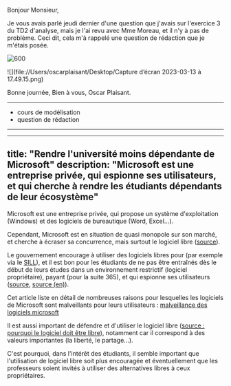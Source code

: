 
Bonjour Monsieur,

Je vous avais parlé jeudi dernier d'une question que j'avais sur l'exercice 3 du TD2 d'analyse, mais je l'ai revu avec Mme Moreau, et il n'y à pas de problème. Ceci dit, cela m'à rappelé une question de rédaction que je m'étais posée. 

![600](https://cdn.discordapp.com/attachments/812306795989041213/1084606483976691723/696634651875213322.png)

![](file://Users/oscarplaisant/Desktop/Capture d’écran 2023-03-13 à 17.49.15.png)

Bonne journée,
Bien à vous,
Oscar Plaisant.

---


 - cours de modélisation
 - question de rédaction

---

---
title: "Rendre l'université moins dépendante de Microsoft"
description: "Microsoft est une entreprise privée, qui espionne ses utilisateurs, et qui cherche à rendre les étudiants dépendants de leur écosystème"
---

Microsoft est une entreprise privée, qui propose un système d'exploitation (Windows) et des logiciels de bureautique (Word, Excel...).

Cependant, Microsoft est en situation de quasi monopole sur son marché, et cherche à écraser sa concurrence, mais surtout le logiciel libre ([source](https://web.archive.org/web/20111124080619/http://reflets.info/wikileaks-devoile-comment-microsoft-a-tue-le-logiciel-libre-dans-la-tunisie-de-ben-ali/)).

Le gouvernement encourage à utiliser des logiciels libres pour (par exemple via le [SILL](https://sill.etalab.gouv.fr/software)), et il est bon pour les étudiants de ne pas être entraînés dès le début de leurs études dans un environnement restrictif (logiciel propriétaire), payant (pour la suite 365), et qui espionne ses utilisateurs ([source](https://www.gnu.org/proprietary/proprietary-surveillance.html#content), [source (en)](https://www.computerweekly.com/news/252521757/Microsoft-Office-365-has-ability-to-spy-on-workers)).

Cet article liste en détail de nombreuses raisons pour lesquelles les logiciels de Microsoft sont malveillants pour leurs utilisateurs : [malveillance des logiciels microsoft](https://www.gnu.org/proprietary/malware-microsoft.fr.html)

Il est aussi important de défendre et d'utiliser le logiciel libre ([source : pourquoi le logiciel doit être libre](https://www.gnu.org/philosophy/shouldbefree.fr.html)), notamment car il correspond à des valeurs importantes (la liberté, le partage...).

C'est pourquoi, dans l'intérêt des étudiants, il semble important que l'utilisation de logiciel libre soit plus encouragée et éventuellement que les professeurs soient invités à utiliser des alternatives libres à ceux propriétaires.




